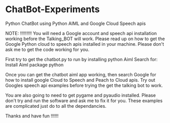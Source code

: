 # ChatBot-Experiments
Python ChatBot using Python AIML and Google Cloud Speech apis

NOTE: !!!!!!!!! You will need a Google account and speech api installation working before the Talking_BOT will work. Please read up on how to get the Google Python cloud to speech apis installed in your machine. Please don't ask me to get the code working for you.

First try to get the chatbot.py to run by installing python Aiml
Search for: Install Aiml package python

Once you can get the chatbot aiml app working, then search Google for how to
install google Cloud to Speech and Peach to Cloud apis. Try out Googles speech api examples before trying the get the talking bot to work.

You are also going to need to get pygame and pyaudio installed. Please don't try and run the software and ask me to fix it for you. These examples are complicated just do to all the dependancies.

Thanks and have fun !!!!!!
